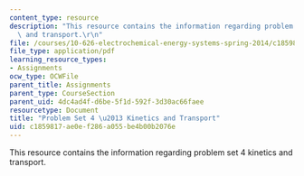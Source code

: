 ```yaml
---
content_type: resource
description: "This resource contains the information regarding problem set 4 kinetics\
  \ and transport.\r\n"
file: /courses/10-626-electrochemical-energy-systems-spring-2014/c1859817ae0ef286a055be4b00b2076e_MIT10_626S14_PSet_4_2014.pdf
file_type: application/pdf
learning_resource_types:
- Assignments
ocw_type: OCWFile
parent_title: Assignments
parent_type: CourseSection
parent_uid: 4dc4ad4f-d6be-5f1d-592f-3d30ac66faee
resourcetype: Document
title: "Problem Set 4 \u2013 Kinetics and Transport"
uid: c1859817-ae0e-f286-a055-be4b00b2076e
---
```

This resource contains the information regarding problem set 4 kinetics and transport.


